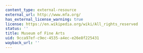 ```yaml
---
content_type: external-resource
external_url: http://www.mfa.org/
has_external_license_warning: true
license: https://en.wikipedia.org/wiki/All_rights_reserved
status: ''
title: Museum of Fine Arts
uid: 9cca97ef-c9ec-4535-a4ec-e26e8f225431
wayback_url: ''
---
```

